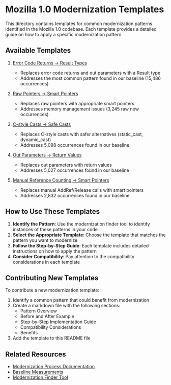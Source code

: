# Mozilla 1.0 Modernization Templates

This directory contains templates for common modernization patterns identified in the Mozilla 1.0 codebase. Each template provides a detailed guide on how to apply a specific modernization pattern.

## Available Templates

1. [Error Code Returns → Result Types](error_code_result_type.md)
   - Replaces error code returns and out parameters with a Result type
   - Addresses the most common pattern found in our baseline (15,486 occurrences)

2. [Raw Pointers → Smart Pointers](raw_ptr_to_smart_ptr.md)
   - Replaces raw pointers with appropriate smart pointers
   - Addresses memory management issues (3,245 raw new occurrences)

3. [C-style Casts → Safe Casts](c_style_cast_to_safe_cast.md)
   - Replaces C-style casts with safer alternatives (static_cast, dynamic_cast)
   - Addresses 5,098 occurrences found in our baseline

4. [Out Parameters → Return Values](out_param_to_return_value.md)
   - Replaces out parameters with return values
   - Addresses 5,027 occurrences found in our baseline

5. [Manual Reference Counting → Smart Pointers](manual_refcount_to_smart_ptr.md)
   - Replaces manual AddRef/Release calls with smart pointers
   - Addresses 2,832 occurrences found in our baseline

## How to Use These Templates

1. **Identify the Pattern**: Use the modernization finder tool to identify instances of these patterns in your code
2. **Select the Appropriate Template**: Choose the template that matches the pattern you want to modernize
3. **Follow the Step-by-Step Guide**: Each template includes detailed instructions on how to apply the pattern
4. **Consider Compatibility**: Pay attention to the compatibility considerations in each template

## Contributing New Templates

To contribute a new modernization template:

1. Identify a common pattern that could benefit from modernization
2. Create a markdown file with the following sections:
   - Pattern Overview
   - Before and After Example
   - Step-by-Step Implementation Guide
   - Compatibility Considerations
   - Benefits
3. Add the template to this README file

## Related Resources

- [Modernization Process Documentation](../modernization_process_documentation.md)
- [Baseline Measurements](../analysis/reports/baseline/summary.md)
- [Modernization Finder Tool](../analysis/modernization_finder.py) 